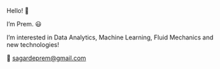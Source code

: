 Hello! :wave:

I’m Prem. :smiley:

I’m interested in Data Analytics, Machine Learning, Fluid Mechanics and new technologies!

:email: sagardeprem@gmail.com
<!---
SagarDePrem/SagarDePrem is a ✨ special ✨ repository because its `README.md` (this file) appears on your GitHub profile.
You can click the Preview link to take a look at your changes.
--->
